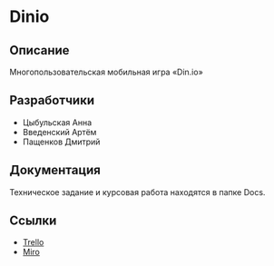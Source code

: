 # Dinio
## Описание
Многопользовательская мобильная игра «Din.io»

## Разработчики
* Цыбульская Анна
* Введенский Артём
* Пащенков Дмитрий 

## Документация
Техническое задание и курсовая работа находятся в папке Docs.

## Ссылки
* [Trello](https://trello.com/b/0PE9B3LV/dinio)
* [Miro](https://miro.com/app/board/o9J_lP3wXbM=/)
